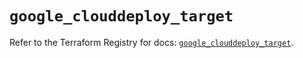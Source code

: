 # `google_clouddeploy_target`

Refer to the Terraform Registry for docs: [`google_clouddeploy_target`](https://registry.terraform.io/providers/hashicorp/google/6.50.0/docs/resources/clouddeploy_target).
